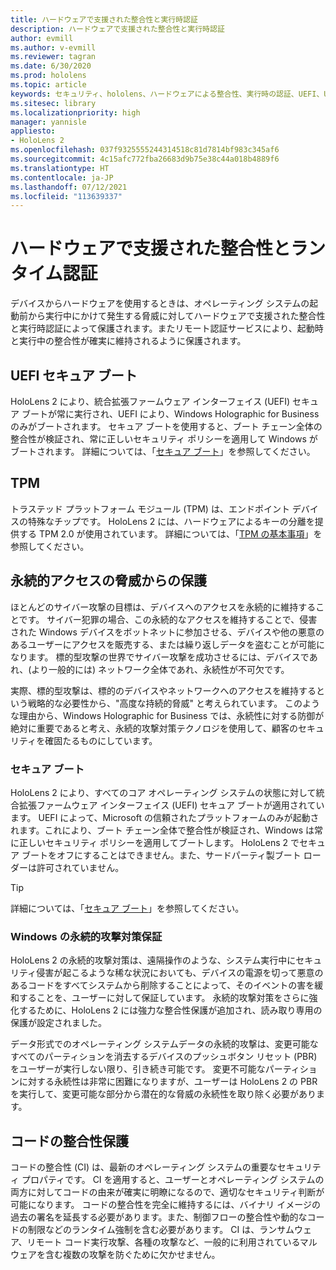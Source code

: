 ```yaml
---
title: ハードウェアで支援された整合性と実行時認証
description: ハードウェアで支援された整合性と実行時認証
author: evmill
ms.author: v-evmill
ms.reviewer: tagran
ms.date: 6/30/2020
ms.prod: hololens
ms.topic: article
keywords: セキュリティ、hololens、ハードウェアによる整合性、実行時の認証、UEFI、UEFI セキュア ブート、セキュア ブート、TPM、脅威保護、Windows の永続的攻撃対策保証、コードの整合性、コードの保護、
ms.sitesec: library
ms.localizationpriority: high
manager: yannisle
appliesto:
- HoloLens 2
ms.openlocfilehash: 037f9325555244314518c81d7814bf983c345af6
ms.sourcegitcommit: 4c15afc772fba26683d9b75e38c44a018b4889f6
ms.translationtype: HT
ms.contentlocale: ja-JP
ms.lasthandoff: 07/12/2021
ms.locfileid: "113639337"
---
```

# <a name="hardware-backed-integrity-and-runtime-attestation"></a>ハードウェアで支援された整合性とランタイム認証

デバイスからハードウェアを使用するときは、オペレーティング システムの起動前から実行中にかけて発生する脅威に対してハードウェアで支援された整合性と実行時認証によって保護されます。またリモート認証サービスにより、起動時と実行中の整合性が確実に維持されるように保護されます。

## <a name="uefi-secure-boot"></a>UEFI セキュア ブート

HoloLens 2 により、統合拡張ファームウェア インターフェイス (UEFI) セキュア ブートが常に実行され、UEFI により、Windows Holographic for Business のみがブートされます。
セキュア ブートを使用すると、ブート チェーン全体の整合性が検証され、常に正しいセキュリティ ポリシーを適用して Windows がブートされます。 詳細については、「[セキュア ブート](/windows-hardware/design/device-experiences/oem-secure-boot)」を参照してください。

## <a name="tpm"></a>TPM

トラステッド プラットフォーム モジュール (TPM) は、エンドポイント デバイスの特殊なチップです。 HoloLens 2 には、ハードウェアによるキーの分離を提供する TPM 2.0 が使用されています。 詳細については、「[TPM の基本事項](/windows/security/information-protection/tpm/tpm-fundamentals)」を参照してください。

## <a name="persistence-access-threat-protection"></a>永続的アクセスの脅威からの保護

ほとんどのサイバー攻撃の目標は、デバイスへのアクセスを永続的に維持することです。 サイバー犯罪の場合、この永続的なアクセスを維持することで、侵害された Windows デバイスをボットネットに参加させる、デバイスや他の悪意のあるユーザーにアクセスを販売する、または繰り返しデータを盗むことが可能になります。 標的型攻撃の世界でサイバー攻撃を成功させるには、デバイスであれ、(より一般的には) ネットワーク全体であれ、永続性が不可欠です。  

実際、標的型攻撃は、標的のデバイスやネットワークへのアクセスを維持するという戦略的な必要性から、"高度な持続的脅威" と考えられています。 このような理由から、Windows Holographic for Business では、永続性に対する防御が絶対に重要であると考え、永続的攻撃対策テクノロジを使用して、顧客のセキュリティを確固たるものにしています。

### <a name="secure-boot"></a>セキュア ブート

HoloLens 2 により、すべてのコア オペレーティング システムの状態に対して統合拡張ファームウェア インターフェイス (UEFI) セキュア ブートが適用されています。 UEFI によって、Microsoft の信頼されたプラットフォームのみが起動されます。これにより、ブート チェーン全体で整合性が検証され、Windows は常に正しいセキュリティ ポリシーを適用してブートします。 HoloLens 2 でセキュア ブートをオフにすることはできません。また、サードパーティ製ブート ローダーは許可されていません。

> [!Tip]
> 詳細については、「[セキュア ブート](/windows-hardware/design/device-experiences/oem-secure-boot)」を参照してください。

### <a name="windows-anti-persistence-assurance"></a>Windows の永続的攻撃対策保証

HoloLens 2 の永続的攻撃対策は、遠隔操作のような、システム実行中にセキュリティ侵害が起こるような稀な状況においても、デバイスの電源を切って悪意のあるコードをすべてシステムから削除することによって、そのイベントの害を緩和することを、ユーザーに対して保証しています。 永続的攻撃対策をさらに強化するために、HoloLens 2 には強力な整合性保護が追加され、読み取り専用の保護が設定されました。

データ形式でのオペレーティング システムデータの永続的攻撃は、変更可能なすべてのパーティションを消去するデバイスのプッシュボタン リセット (PBR) をユーザーが実行しない限り、引き続き可能です。 変更不可能なパーティションに対する永続性は非常に困難になりますが、ユーザーは HoloLens 2 の PBR を実行して、変更可能な部分から潜在的な脅威の永続性を取り除く必要があります。

## <a name="code-integrity-protection"></a>コードの整合性保護

コードの整合性 (CI) は、最新のオペレーティング システムの重要なセキュリティ プロパティです。 CI を適用すると、ユーザーとオペレーティング システムの両方に対してコードの由来が確実に明瞭になるので、適切なセキュリティ判断が可能になります。 コードの整合性を完全に維持するには、バイナリ イメージの過去の署名を延長する必要があります。また、制御フローの整合性や動的なコードの制限などのランタイム強制を含む必要があります。 CI は、ランサムウェア、リモート コード実行攻撃、各種の攻撃など、一般的に利用されているマルウェアを含む複数の攻撃を防ぐために欠かせません。
